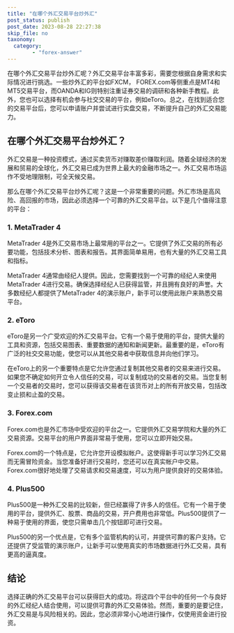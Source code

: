 ```yaml
---
title: "在哪个外汇交易平台炒外汇"
post_status: publish
post_date: 2023-08-28 22:27:38
skip_file: no
taxonomy:
  category:
        - "forex-answer"
---
```


在哪个外汇交易平台炒外汇呢？外汇交易平台丰富多彩，需要您根据自身需求和实际情况进行挑选。一些炒外汇的平台如FXCM， FOREX.com等侧重点是MT4和MT5交易平台，而OANDA和IG则特别注重证券交易的调研和各种新手教程。此外，您也可以选择有机会参与社交交易的平台，例如eToro。总之，在找到适合您的交易平台后，您可以申请账户并尝试进行实盘交易，不断提升自己的外汇交易能力。

## 在哪个外汇交易平台炒外汇？

外汇交易是一种投资模式，通过买卖货币对赚取差价赚取利润。随着全球经济的发展和贸易的全球化，外汇交易已成为世界上最大的金融市场之一。外汇交易市场运作不受地理限制，可全天候交易。

那么在哪个外汇交易平台炒外汇呢？这是一个非常重要的问题。外汇市场是高风险、高回报的市场，因此必须选择一个可靠的外汇交易平台。以下是几个值得注意的平台：

### 1. MetaTrader 4

MetaTrader 4是外汇交易市场上最常用的平台之一。它提供了外汇交易的所有必要功能，包括技术分析、图表和报告。其界面简单易用，也有大量的外汇交易工具和指标。

MetaTrader 4通常由经纪人提供。因此，您需要找到一个可靠的经纪人来使用MetaTrader 4进行交易。确保选择经纪人已获得监管，并且拥有良好的声誉。大多数经纪人都提供了MetaTrader 4的演示账户，新手可以使用此账户来熟悉交易平台。

### 2. eToro

eToro是另一个广受欢迎的外汇交易平台。它有一个易于使用的平台，提供大量的工具和资源，包括交易图表、重要数据的通知和新闻更新。最重要的是，eToro有广泛的社交交易功能，使您可以从其他交易者中获取信息并向他们学习。

在eToro上的另一个重要特点是它允许您通过复制其他交易者的交易来进行交易。如果您不确定如何开立令人信任的交易，可以复制成功的交易者的交易。当您复制一个交易者的交易时，您可以获得该交易者在该货币对上的所有开放交易，包括改变止损和止盈的交易。

### 3. Forex.com

Forex.com也是外汇市场中受欢迎的平台之一。它提供外汇交易学院和大量的外汇交易资源。交易平台的用户界面非常易于使用，您可以立即开始交易。

Forex.com的一个特点是，它允许您开设模拟帐户。这使得新手可以学习外汇交易而无需冒险资金。当您准备好进行交易时，您还可以在真实帐户中交易。Forex.com很好地处理了交易请求和交易速度，可以为用户提供良好的交易体验。

### 4. Plus500

Plus500是一种外汇交易的比较新，但已经赢得了许多人的信任。它有一个易于使用的平台，提供外汇、股票、商品的交易，开户费用也非常低。Plus500提供了一种易于使用的界面，使您只需单击几个按钮即可进行交易。

Plus500的另一个优点是，它有多个监管机构的认可，并提供可靠的客户支持。它还提供了受监管的演示账户，让新手可以使用真实的市场数据进行外汇交易，具有更高的逼真度。

## 结论

选择正确的外汇交易平台可以获得巨大的成功。将这四个平台中的任何一个与良好的外汇经纪人结合使用，可以提供可靠的外汇交易体验。然而，重要的是要记住，外汇交易是与风险相关的。因此，您必须非常小心地进行操作，仅使用资金进行投资。